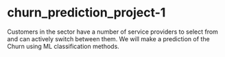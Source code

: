 # churn_prediction_project-1
Customers in the sector have a number of service providers to select from and can actively switch between them. We will make a prediction of the Churn using ML classification methods.
